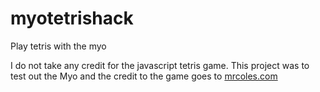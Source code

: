 # myotetrishack
Play tetris with the myo

I do not take any credit for the javascript tetris game.
This project was to test out the Myo and the credit to the game goes to [mrcoles.com](www.mrcoles.com)
